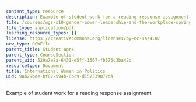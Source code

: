 ```yaml
---
content_type: resource
description: Example of student work for a reading response assignment.
file: /courses/wgs-s10-gender-power-leadership-and-the-workplace-spring-2014/9ab29bdebf87594b6bc9d157339072da_MITWGS_S10S14_Pres_Women.pdf
file_type: application/pdf
learning_resource_types: []
license: https://creativecommons.org/licenses/by-nc-sa/4.0/
ocw_type: OCWFile
parent_title: Student Work
parent_type: CourseSection
parent_uid: 529a7e2a-6431-e5ff-1567-fb575c3ba42c
resourcetype: Document
title: International Women in Politics
uid: 9ab29bde-bf87-594b-6bc9-d157339072da
---
```

Example of student work for a reading response assignment.